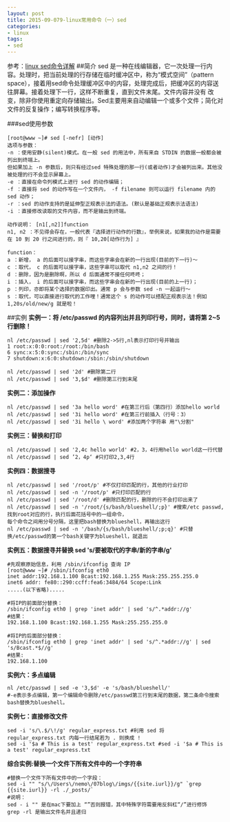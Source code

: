 ```yaml
---
layout: post
title: 2015-09-079-linux常用命令（一）sed
categories:
- linux
tags:
- sed
---
```

参考：<a href="http://www.cnblogs.com/ggjucheng/archive/2013/01/13/2856901.html">linux sed命令详解</a>
##简介
sed 是一种在线编辑器，它一次处理一行内容。处理时，把当前处理的行存储在临时缓冲区中，称为“模式空间”（pattern space），接着用sed命令处理缓冲区中的内容，处理完成后，把缓冲区的内容送往屏幕。接着处理下一行，这样不断重复，直到文件末尾。文件内容并没有 改变，除非你使用重定向存储输出。Sed主要用来自动编辑一个或多个文件；简化对文件的反复操作；编写转换程序等。

###sed使用参数
	
	[root@www ~]# sed [-nefr] [动作]
	选项与参数：
	-n ：使用安静(silent)模式。在一般 sed 的用法中，所有来自 STDIN 的数据一般都会被列出到终端上。
	但如果加上 -n 参数后，则只有经过sed 特殊处理的那一行(或者动作)才会被列出来。其他没被处理的行不会显示屏幕上。
	-e ：直接在命令列模式上进行 sed 的动作编辑；
	-f ：直接将 sed 的动作写在一个文件内， -f filename 则可以运行 filename 内的 sed 动作；
	-r ：sed 的动作支持的是延伸型正规表示法的语法。(默认是基础正规表示法语法)
	-i ：直接修改读取的文件内容，而不是输出到终端。
	
	动作说明： [n1[,n2]]function
	n1, n2 ：不见得会存在，一般代表『选择进行动作的行数』，举例来说，如果我的动作是需要在 10 到 20 行之间进行的，则『 10,20[动作行为] 』
	
	function：
	a ：新增， a 的后面可以接字串，而这些字串会在新的一行出现(目前的下一行)～
	c ：取代， c 的后面可以接字串，这些字串可以取代 n1,n2 之间的行！
	d ：删除，因为是删除啊，所以 d 后面通常不接任何咚咚；
	i ：插入， i 的后面可以接字串，而这些字串会在新的一行出现(目前的上一行)；
	p ：列印，亦即将某个选择的数据印出。通常 p 会与参数 sed -n 一起运行～
	s ：取代，可以直接进行取代的工作哩！通常这个 s 的动作可以搭配正规表示法！例如 1,20s/old/new/g 就是啦！
	
##实例
**实例一：将 /etc/passwd 的内容列出并且列印行号，同时，请将第 2~5 行删除！**
	
	nl /etc/passwd | sed '2,5d' #删除2->5行,nl表示打印行号并输出
	1 root:x:0:0:root:/root:/bin/bash
	6 sync:x:5:0:sync:/sbin:/bin/sync
	7 shutdown:x:6:0:shutdown:/sbin:/sbin/shutdown	
	
	nl /etc/passwd | sed '2d' #删除第二行
	nl /etc/passwd | sed '3,$d' #删除第三行到末尾
**实例二：添加操作**
	
	nl /etc/passwd | sed '3a hello word' #在第三行后（第四行）添加hello world
	nl /etc/passwd | sed '3i hello word' #在第三行前插入（行号：3）
	nl /etc/passwd | sed '3i hello \ word' #添加两个字符串 用"\分割"
	
**实例三：替换和打印**
	
	nl /etc/passwd | sed '2,4c hello world' #2，3，4行用hello world这一行代替
	nl /etc/passwd | sed ’2，4p‘ #只打印2,3,4行
	
**实例四：数据搜寻**

  	nl /etc/passwd | sed '/root/p' #不仅打印匹配的行，其他的行业打印
  	nl /etc/passwd | sed -n '/root/p' #只打印匹配的行
  	nl /etc/passwd | sed '/root/d' #删除匹配的行，删除的行不会打印出来了
   	nl /etc/passwd | sed -n '/root/{s/bash/blueshell/;p}' #搜索/etc passwd,找到root对应的行，执行后面花括号中的一组命令，
   	每个命令之间用分号分隔，这里把bash替换为blueshell，再输出这行
	nl /etc/passwd | sed -n '/bash/{s/bash/blueshell/;p;q}' #只替换/etc/passwd的第一个bash关键字为blueshell，就退出 
	
**实例五：数据搜寻并替换 sed 's/要被取代的字串/新的字串/g'**
    
    #先观察原始信息，利用 /sbin/ifconfig 查询 IP
    [root@www ~]# /sbin/ifconfig eth0
	inet addr:192.168.1.100 Bcast:192.168.1.255 Mask:255.255.255.0
	inet6 addr: fe80::290:ccff:fea6:3484/64 Scope:Link
	.....(以下省略).....	
	
	#将IP的前面部分替换：
	/sbin/ifconfig eth0 | grep 'inet addr' | sed 's/^.*addr://g'
	#结果：
	192.168.1.100 Bcast:192.168.1.255 Mask:255.255.255.0
	
	#将IP的后面部分替换：
	/sbin/ifconfig eth0 | grep 'inet addr' | sed 's/^.*addr://g' | sed 's/Bcast.*$//g'
	#结果:
	192.168.1.100
	
**实例六：多点编辑**

	nl /etc/passwd | sed -e '3,$d' -e 's/bash/blueshell/'
	#-e表示多点编辑，第一个编辑命令删除/etc/passwd第三行到末尾的数据，第二条命令搜索bash替换为blueshell。
	
**实例七：直接修改文件**
   
  	
  	sed -i 's/\.$/\!/g' regular_express.txt #利用 sed 将 regular_express.txt 内每一行结尾若为 . 则换成 !
   	sed -i '$a # This is a test' regular_express.txt #sed -i '$a # This is a test' regular_express.txt
   	
**综合实例:替换一个文件下所有文件中的一个字符串**
	
	#替换一个文件下所有文件中的一个字段：
	sed -i "" "s/\/Users\/nemo\/07blog\/imgs/{{site.iurl}}/g" `grep {{site.iurl}} -rl ./_posts/`
	#说明：
 	sed - i "" 是在mac下要加上 “”否则报错，其中特殊字符需要用反斜杠“/”进行修饰 
 	grep -rl 是输出文件名并且递归
    	
   	
   

	


	
